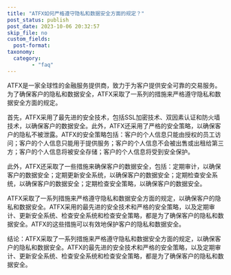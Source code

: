 ```yaml
---
title: "ATFX如何严格遵守隐私和数据安全方面的规定？"
post_status: publish
post_date: 2023-10-06 20:32:57
skip_file: no
custom_fields: 
  post-format: 
taxonomy:
  category:
        - "faq"
---
```


ATFX是一家全球性的金融服务提供商，致力于为客户提供安全可靠的交易服务。为了确保客户的隐私和数据安全，ATFX采取了一系列的措施来严格遵守隐私和数据安全方面的规定。

首先，ATFX采用了最先进的安全技术，包括SSL加密技术、双因素认证和防火墙技术，以确保客户的数据安全。此外，ATFX还采用了严格的安全策略，以确保客户的隐私不被泄露。ATFX的安全策略包括：客户的个人信息只能由授权的员工访问；客户的个人信息只能用于提供服务；客户的个人信息不会被出售或出租给第三方；客户的个人信息将被安全存储；客户的个人信息将受到安全保护。

此外，ATFX还采取了一些措施来确保客户的数据安全，包括：定期审计，以确保客户的数据安全；定期更新安全系统，以确保客户的数据安全；定期检查安全系统，以确保客户的数据安全；定期检查安全策略，以确保客户的数据安全。

ATFX采取了一系列措施来严格遵守隐私和数据安全方面的规定，以确保客户的隐私和数据安全。ATFX采用的最先进的安全技术和严格的安全策略，以及定期审计、更新安全系统、检查安全系统和检查安全策略，都是为了确保客户的隐私和数据安全。ATFX的这些措施可以有效地保护客户的隐私和数据安全。

结论：ATFX采取了一系列措施来严格遵守隐私和数据安全方面的规定，以确保客户的隐私和数据安全。ATFX的最先进的安全技术和严格的安全策略，以及定期审计、更新安全系统、检查安全系统和检查安全策略，都是为了确保客户的隐私和数据安全。
